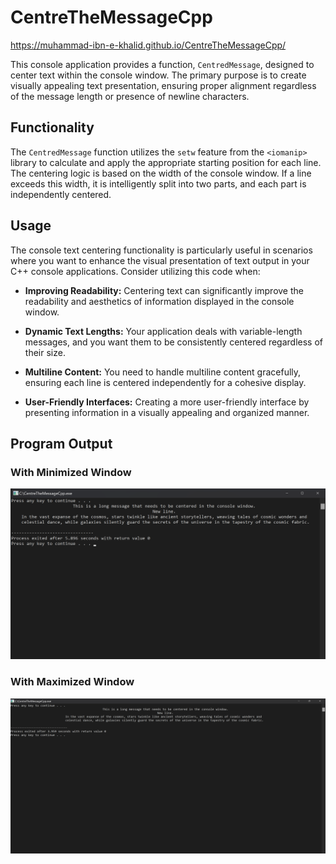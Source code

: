 # CentreTheMessageCpp 
https://muhammad-ibn-e-khalid.github.io/CentreTheMessageCpp/

This console application provides a function, `CentredMessage`, designed to center text within the console window. The primary purpose is to create visually appealing text presentation, ensuring proper alignment regardless of the message length or presence of newline characters.

## Functionality

The `CentredMessage` function utilizes the `setw` feature from the `<iomanip>` library to calculate and apply the appropriate starting position for each line. The centering logic is based on the width of the console window. If a line exceeds this width, it is intelligently split into two parts, and each part is independently centered.

## Usage

The console text centering functionality is particularly useful in scenarios where you want to enhance the visual presentation of text output in your C++ console applications. Consider utilizing this code when:

- **Improving Readability:**
  Centering text can significantly improve the readability and aesthetics of information displayed in the console window.

- **Dynamic Text Lengths:**
  Your application deals with variable-length messages, and you want them to be consistently centered regardless of their size.

- **Multiline Content:**
  You need to handle multiline content gracefully, ensuring each line is centered independently for a cohesive display.

- **User-Friendly Interfaces:**
  Creating a more user-friendly interface by presenting information in a visually appealing and organized manner.

## Program Output

### With Minimized Window

![Output Image - Minimized Window](Img/OutputMin.png)

### With Maximized Window

![Output Image - Maximized Window](Img/OutputMax.png)
